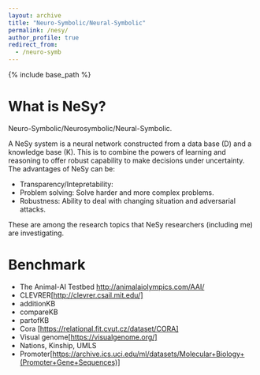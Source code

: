 ```yaml
---
layout: archive
title: "Neuro-Symbolic/Neural-Symbolic"
permalink: /nesy/
author_profile: true
redirect_from:
  - /neuro-symb
---
```


{% include base_path %}


What is NeSy?
======
Neuro-Symbolic/Neurosymbolic/Neural-Symbolic.

A NeSy system is a neural network constructed from a data base (D) and
a knowledge base (K). This is to combine the powers of learning
and reasoning to offer robust capability to make decisions under
uncertainty. The advantages of NeSy can be:

- Transparency/Intepretability: 
- Problem solving: Solve harder and more complex problems.
- Robustness: Ability to deal with changing situation and adversarial attacks.

These are among the research topics that NeSy researchers (including me) are investigating.
 
Benchmark
======
* The Animal-AI Testbed http://animalaiolympics.com/AAI/
* CLEVRER[http://clevrer.csail.mit.edu/]
* additionKB
* compareKB
* partofKB
* Cora [https://relational.fit.cvut.cz/dataset/CORA]
* Visual genome[https://visualgenome.org/]
* Nations, Kinship, UMLS
* Promoter[https://archive.ics.uci.edu/ml/datasets/Molecular+Biology+(Promoter+Gene+Sequences)]

